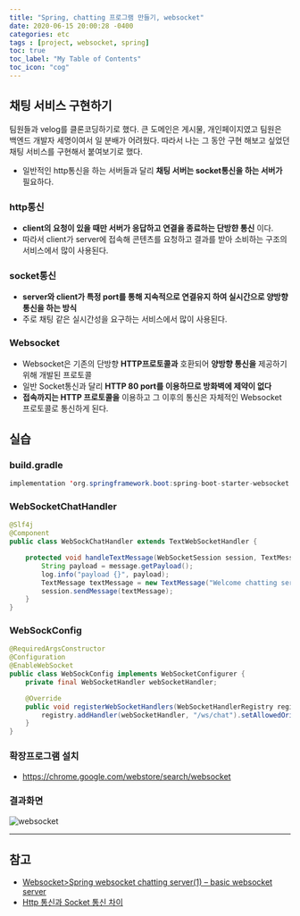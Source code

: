 ```yaml
---
title: "Spring, chatting 프로그램 만들기, websocket"
date: 2020-06-15 20:00:28 -0400
categories: etc
tags : [project, websocket, spring]
toc: true
toc_label: "My Table of Contents"
toc_icon: "cog"
---
```


## 채팅 서비스 구현하기
팀원들과 velog를 클론코딩하기로 했다. 큰 도메인은 게시물, 개인페이지였고 팀원은 백엔드 개발자 세명이여서 일 분배가 어려웠다. 따라서 나는 그 동안 구현 해보고 싶었던 채팅 서비스를 구현해서 붙여보기로 했다.


- 일반적인 http통신을 하는 서버들과 달리 __채팅 서버는 socket통신을 하는 서버가__ 필요하다.

### http통신
- __client의 요청이 있을 때만 서버가 응답하고 연결을 종료하는 단방햔 통신__ 이다.
- 따라서 client가 server에 접속해 콘텐츠를 요청하고 결과를 받아 소비하는 구조의 서비스에서 많이 사용된다.

### socket통신
- __server와 client가 특정 port를 통해 지속적으로 연결유지 하여 실시간으로 양방향 통신을 하는 방식__
- 주로 채팅 같은 실시간성을 요구하는 서비스에서 많이 사용된다.

### Websocket
- Websocket은 기존의 단방향 __HTTP프로토콜과__ 호환되어 __양방향 통신을__ 제공하기 위해 개발된 프로토콜
- 일반 Socket통신과 달리 __HTTP 80 port를 이용하므로 방화벽에 제약이 없다__
- __접속까지는 HTTP 프로토콜을__ 이용하고 그 이후의 통신은 자체적인 Websocket 프로토콜로 통신하게 된다.

## 실습
### build.gradle

```java
implementation 'org.springframework.boot:spring-boot-starter-websocket'
```

### WebSocketChatHandler

```java
@Slf4j
@Component
public class WebSockChatHandler extends TextWebSocketHandler {

    protected void handleTextMessage(WebSocketSession session, TextMessage message) throws Exception{
        String payload = message.getPayload();
        log.info("payload {}", payload);
        TextMessage textMessage = new TextMessage("Welcome chatting server !!");
        session.sendMessage(textMessage);
    }
}
```

### WebSockConfig

```java
@RequiredArgsConstructor
@Configuration
@EnableWebSocket
public class WebSockConfig implements WebSocketConfigurer {
    private final WebSocketHandler webSocketHandler;

    @Override
    public void registerWebSocketHandlers(WebSocketHandlerRegistry registry) {
        registry.addHandler(webSocketHandler, "/ws/chat").setAllowedOrigins("*");
    }
}
```

### 확장프로그램 설치
- <https://chrome.google.com/webstore/search/websocket>

### 결과화면

![websocket](https://user-images.githubusercontent.com/55946791/84656452-a8f20f80-af4d-11ea-93b4-ab6cc49026b4.JPG)


---
## 참고
- [Websocket>Spring websocket chatting server(1) – basic websocket server
](https://daddyprogrammer.org/post/4077/spring-websocket-chatting/)
- [Http 통신과 Socket 통신 차이](https://mangkyu.tistory.com/48)
